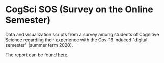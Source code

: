 # CogSci SOS (Survey on the Online Semester)

Data and visualization scripts from a survey among students of Cognitive Science regarding their experience with the Cov-19 induced "digital semester" (summer term 2020).

The report can be found [here](https://michael-franke.github.io/CogSci-SOS/report.html).
